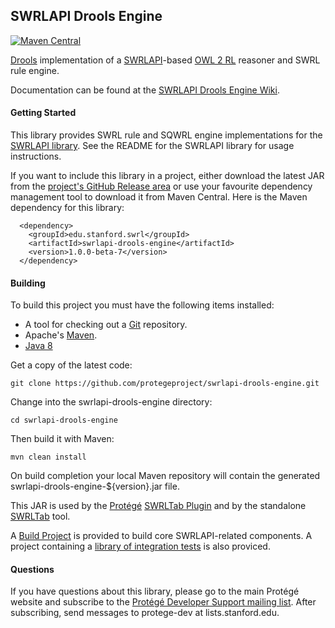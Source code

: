 ## SWRLAPI Drools Engine

[![Maven Central](https://maven-badges.herokuapp.com/maven-central/edu.stanford.swrl/swrlapi-drools-engine/badge.svg)](https://maven-badges.herokuapp.com/maven-central/edu.stanford.swrl/swrlapi-drools-engine)

[Drools](http://www.drools.org/) implementation of a [SWRLAPI](https://github.com/protegeproject/swrlapi/wiki)-based [OWL 2 RL](http://www.w3.org/TR/owl2-profiles/#OWL_2_RL) reasoner and SWRL rule engine. 

Documentation can be found at the [SWRLAPI Drools Engine Wiki](https://github.com/protegeproject/swrlapi-drools-engine/wiki/SWRLAPI-Drools-Engine).

#### Getting Started

This library provides SWRL rule and SQWRL engine implementations for the [SWRLAPI library](https://github.com/protegeproject/swrlapi). See the README for the SWRLAPI library for usage instructions.

If you want to include this library in a project, either download the latest JAR from the [project's GitHub Release area](https://github.com/protegeproject/swrlapi-drools-engine/releases) or use your favourite dependency management tool to download it from Maven Central. Here is the Maven dependency for this library:

```
  <dependency>
    <groupId>edu.stanford.swrl</groupId>
    <artifactId>swrlapi-drools-engine</artifactId>
    <version>1.0.0-beta-7</version>
  </dependency>
```

#### Building

To build this project you must have the following items installed:

+ A tool for checking out a [Git](http://git-scm.com/) repository.
+ Apache's [Maven](http://maven.apache.org/index.html).
+ [Java 8](http://www.oracle.com/technetwork/java/javase/downloads/index.html)

Get a copy of the latest code:

    git clone https://github.com/protegeproject/swrlapi-drools-engine.git 

Change into the swrlapi-drools-engine directory:

    cd swrlapi-drools-engine

Then build it with Maven:

    mvn clean install

On build completion your local Maven repository will contain the generated swrlapi-drools-engine-${version}.jar file.

This JAR is used by the [Protégé](http://protege.stanford.edu/) [SWRLTab Plugin](https://github.com/protegeproject/swrltab-plugin)
and by the standalone [SWRLTab](https://github.com/protegeproject/swrltab) tool.

A [Build Project](https://github.com/protegeproject/swrltab-project) is provided to build core SWRLAPI-related components.
A project containing a [library of integration tests](https://github.com/protegeproject/swrlapi-integration-tests) is also proviced.

#### Questions

If you have questions about this library, please go to the main
Protégé website and subscribe to the [Protégé Developer Support
mailing list](http://protege.stanford.edu/support.php#mailingListSupport).
After subscribing, send messages to protege-dev at lists.stanford.edu.
